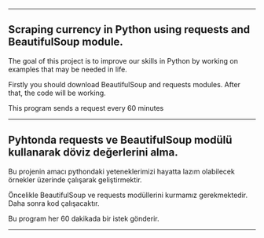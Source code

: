 -----------------------------------
Scraping currency in Python using requests and BeautifulSoup module.
-----------------------------------
The goal of this project is to improve our skills in Python by working on examples that may be needed in life.

Firstly you should download BeautifulSoup and requests modules.
After that, the code will be working.

This program sends a request every 60 minutes


------------------------------------
Pyhtonda requests ve BeautifulSoup modülü kullanarak döviz değerlerini alma.
------------------------------------
Bu projenin amacı pythondaki yeteneklerimizi hayatta lazım olabilecek örnekler üzerinde çalışarak geliştirmektir.

Öncelikle BeautifulSoup ve requests modüllerini kurmamız gerekmektedir.
Daha sonra kod çalışacaktır.

Bu program her 60 dakikada bir istek gönderir.


-------------------------------------
